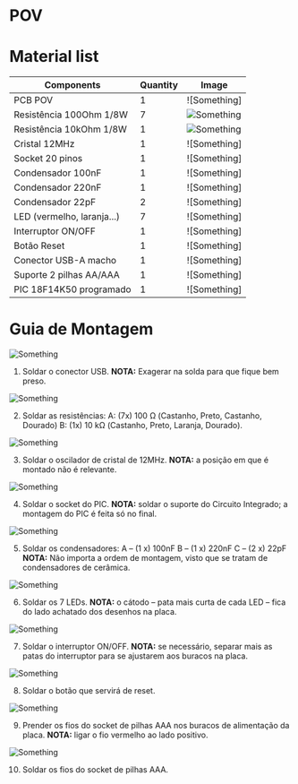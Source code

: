 # POV

# Material list

| Components | Quantity | Image |
| -----------|----------|-------|
| PCB POV | 1 | ![Something] |
| Resistência 100Ohm 1/8W | 7 | ![Something](images/resistencia_1k.jpg) |
| Resistência 10kOhm 1/8W | 1 | ![Something](images/resistencia_1k.jpg) |
| Cristal 12MHz | 1 | ![Something] |
| Socket 20 pinos | 1 | ![Something] |
| Condensador 100nF | 1 | ![Something] |
| Condensador 220nF | 1 | ![Something] |
| Condensador 22pF | 2 | ![Something] |
| LED (vermelho, laranja...) | 7 | ![Something] |
| Interruptor ON/OFF | 1 | ![Something] |
| Botão Reset | 1 | ![Something] |
| Conector USB-A macho | 1 | ![Something] |
| Suporte 2 pilhas AA/AAA | 1 | ![Something] |
| PIC 18F14K50 programado | 1 | ![Something] |



# Guia de Montagem
![Something](images/1.png)
1. Soldar o conector USB.
**NOTA:** Exagerar na solda para que fique bem preso.

![Something](images/2.png)

2. Soldar as resistências:
A: (7x) 100 Ω (Castanho, Preto, Castanho, Dourado)
B: (1x) 10 kΩ (Castanho, Preto, Laranja, Dourado).

![Something](images/3.png)

3. Soldar o oscilador de cristal de 12MHz.
**NOTA:** a posição em que é montado não é relevante.

![Something](images/4.png)

4. Soldar o socket do PIC.
**NOTA:** soldar o suporte do Circuito Integrado; a montagem do PIC é feita só no final.

![Something](images/5.png)

5. Soldar os condensadores:
A – (1 x) 100nF
B – (1 x) 220nF
C – (2 x) 22pF
**NOTA:** Não importa a ordem de montagem, visto que se tratam de condensadores de cerâmica.

![Something](images/6.png)

6. Soldar os 7 LEDs.
**NOTA:** o cátodo – pata mais curta de cada LED – fica do lado achatado dos desenhos na placa.

![Something](images/7.png)

7. Soldar o interruptor ON/OFF.
**NOTA:** se necessário, separar mais as patas do interruptor para se ajustarem aos buracos na placa.

![Something](images/8.png)

8. Soldar o botão que servirá de reset.

![Something](images/9.png)

9. Prender os fios do socket de pilhas AAA nos buracos de alimentação da placa.
**NOTA:** ligar o fio vermelho ao lado positivo.

![Something](images/10.png)

10. Soldar os fios do socket de pilhas AAA.
